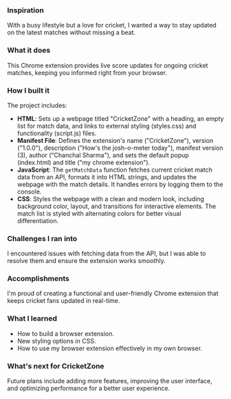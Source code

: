 ### Inspiration
With a busy lifestyle but a love for cricket, I wanted a way to stay updated on the latest matches without missing a beat.

### What it does
This Chrome extension provides live score updates for ongoing cricket matches, keeping you informed right from your browser.

### How I built it
The project includes:
- **HTML**: Sets up a webpage titled "CricketZone" with a heading, an empty list for match data, and links to external styling (styles.css) and functionality (script.js) files.
- **Manifest File**: Defines the extension's name ("CricketZone"), version ("1.0.0"), description ("How's the josh-o-meter today"), manifest version (3), author ("Chanchal Sharma"), and sets the default popup (index.html) and title ("my chrome extension").
- **JavaScript**: The `getMatchData` function fetches current cricket match data from an API, formats it into HTML strings, and updates the webpage with the match details. It handles errors by logging them to the console.
- **CSS**: Styles the webpage with a clean and modern look, including background color, layout, and transitions for interactive elements. The match list is styled with alternating colors for better visual differentiation.

### Challenges I ran into
I encountered issues with fetching data from the API, but I was able to resolve them and ensure the extension works smoothly.

### Accomplishments
I'm proud of creating a functional and user-friendly Chrome extension that keeps cricket fans updated in real-time.

### What I learned
- How to build a browser extension.
- New styling options in CSS.
- How to use my browser extension effectively in my own browser.

### What's next for CricketZone
Future plans include adding more features, improving the user interface, and optimizing performance for a better user experience.
